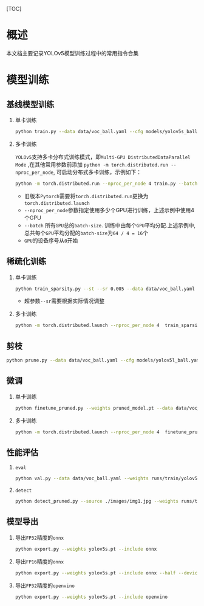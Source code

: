 

[TOC]

# 概述

本文档主要记录YOLOv5模型训练过程中的常用指令合集

# 模型训练

## 基线模型训练

1. 单卡训练

   ```bash
   python train.py --data data/voc_ball.yaml --cfg models/yolov5s_ball.yaml --weights weights/yolov5s.pt --batch-size 16 --epochs 100 --name yolov5s-baseline
   ```

   

2. 多卡训练

   `YOLOv5`支持多卡分布式训练模式，即`Multi-GPU DistributedDataParallel Mode` ,在其他常用参数前添加 `python -m torch.distributed.run --nproc_per_node`, 可启动分布式多卡训练，示例如下：

   ```bash
   python -m torch.distributed.run --nproc_per_node 4 train.py --batch 64 --data coco.yaml --weights yolov5s.pt --device 0,1,2,3
   ```

   - 旧版本`Pytorch`需要将`torch.distributed.run`更换为`torch.distributed.launch`
   - `--nproc_per_node`参数指定使用多少个GPU进行训练，上述示例中使用4个GPU
   - `--batch` 所有`GPU`总的`batch-size`. 训练中由每个`GPU`平均分配.上述示例中,总共每个`GPU`平均分配的`batch-size`为`64 / 4 = 16`个
   - `GPU`的设备序号从`0`开始

## 稀疏化训练

1. 单卡训练

   ```bash
   python train_sparsity.py --st --sr 0.005 --data data/voc_ball.yaml --cfg models/yolov5s_ball.yaml --weights weights/yolov5s.pt --batch-size 16 --epochs 100 --workers 4 --name yolov5s-sparse
   ```

   - 超参数`--sr`需要根据实际情况调整

2. 多卡训练

   ```bash
   python -m torch.distributed.launch --nproc_per_node 4  train_sparsity.py --st --sr 0.0005 --data data/gesture.yaml  --cfg models/yolov5l_gesture.yaml --name yolov5l-gesture-finetined --weights weights/yolov5l.pt   --epochs 300  --device 0,1,2,3 --batch 64
   ```

   

## 剪枝

```bash
python prune.py --data data/voc_ball.yaml --cfg models/yolov5l_ball.yaml --percent 0.5 --weights runs/train/yolov5l-sparse/weights/last.pt 
```

## 微调

1. 单卡训练

   ```bash
   python finetune_pruned.py --weights pruned_model.pt --data data/voc_ball.yaml --batch-size 8 --epochs 100 --name yolov5l-finetuned
   ```

2. 多卡训练

   ```bash
   python -m torch.distributed.launch --nproc_per_node 4  finetune_pruned.py --data data/gesture.yaml --name yolov5l-gesture-finetined --weights pruned_model.pt   --epochs 200  --device 0,1,2,3 --batch 64
   ```


## 性能评估

1. `eval`

   ```bash
   python val.py --data data/voc_ball.yaml --weights runs/train/yolov5l-finetuned/weights/best.pt --batch-size 8
   ```

2. `detect`

   ```bash
   python detect_pruned.py --source ./images/img1.jpg --weights runs/train/yolov5l-finetuned/weights/best.pt
   ```
   

## 模型导出

1. 导出`FP32`精度的`onnx`

   ```bash
   python export.py --weights yolov5s.pt --include onnx
   ```

2. 导出`FP16`精度的`onnx`

   ```bash
   python export.py --weights yolov5s.pt --include onnx --half --device 0
   ```
3. 导出`FP32`精度的`openvino`
   ```bash
   python export.py --weights yolov5s.pt --include openvino
   ```

   